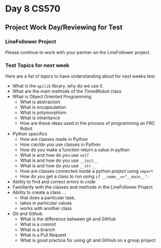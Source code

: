 # Day 8 CS570
## Project Work Day/Reviewing for Test

### LineFollower Project

Please continue to work with your partner on the LineFollower project.

### Test Topics for next week

Here are a list of topics to have understanding about for next weeks test.

* What is the ```wpilib``` library, why do we use it.
* What are the main methods of the TimedRobot class
* What is Object Oriented Programming
  * What is abstraction
  * What is encapsulation
  * What is polymorphism
  * What is inheritance
  * How are these ideas used in the process of programming an FRC Robot
* Python specifics
  * How are classes made in Python
  * How can/do you use classes in Python
  * How do you make a function return a value in python
  * What is and how do you use ```self```
  * What is and how do you use ```__init__```
  * What is and how do you use ```__str__```
  * How are classes connected inside a python project using ```import```
  * How do you get a class to run using ```if __name__=="__main__":```
* Ability to find and correct errors in code
* Familiarity with the classes and methods in the LineFollower Project
* Ability to create a class ...
  * that does a particular task, 
  * takes in particular values
  * works with another class
* Git and Github
  * What is the difference between git and GitHub
  * What is a commit
  * What is a branch
  * What is a Pull Request
  * What is good practice for using git and GitHub on a group project
  